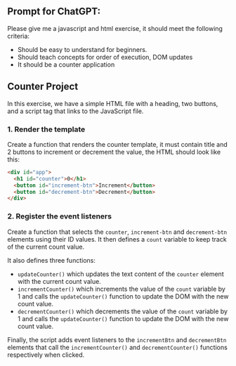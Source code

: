 ## Prompt for ChatGPT:

Please give me a javascript and html exercise, it should meet the following criteria:

- Should be easy to understand for beginners.
- Should teach concepts for order of execution, DOM updates
- It should be a counter application


## Counter Project 

In this exercise, we have a simple HTML file with a heading, two buttons, and a script tag that links to the JavaScript file.


### 1. Render the template

Create a function that renders the counter template, it must contain title and 2 buttons to increment or decrement the value, the HTML should look like this:

```html
<div id="app">
  <h1 id="counter">0</h1>
  <button id="increment-btn">Increment</button>
  <button id="decrement-btn">Decrement</button>
</div>
```


### 2. Register the event listeners

Create a function that selects the `counter`, `increment-btn` and `decrement-btn` elements using their ID values. It then defines a `count` variable to keep track of the current count value.

It also defines three functions:
- `updateCounter()` which updates the text content of the `counter` element with the current count value.
- `incrementCounter()` which increments the value of the `count` variable by 1 and calls the `updateCounter()` function to update the DOM with the new count value.
- `decrementCounter()` which decrements the value of the `count` variable by 1 and calls the `updateCounter()` function to update the DOM with the new count value.

Finally, the script adds event listeners to the `incrementBtn` and `decrementBtn` elements that call the `incrementCounter()` and `decrementCounter()` functions respectively when clicked.
